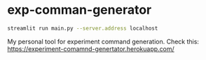 # exp-comman-generator

```bash
streamlit run main.py --server.address localhost
```

My personal tool for experiment command generation. Check this: https://experiment-comamnd-genertator.herokuapp.com/
